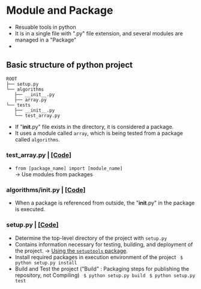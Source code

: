 # Module and Package
- Resuable tools in python
- It is in a single file with ".py" file extension, and several modules are managed in a "Package"
- 
## Basic structure of python project
```
ROOT
├── setup.py
└── algorithms
   ├── __init__.py
   ├── array.py
└── tests   
   ├── __init__.py
   └── test_array.py
```
- If "__init__.py" file exists in the directory, it is considered a package.
- It uses a module called ```array```, which is being tested from a package called ```algorithms```.

### test_array.py | [[Code]]()
- ```from [package_name] import [module_name]```  
-> Use modules from packages


### algorithms/__init__.py | [[Code]]()
- When a package is referenced from outside, the "__init__.py" in the package is executed.

### setup.py | [[Code]]()
- Determine the top-level directory of the project with ```setup.py```
- Contains information necessary for testing, building, and deployment of the project.
-> [Using the ```setuptools``` package](https://packaging.python.org/tutorials/packaging-projects/#setup-args).
- Install required packages in execution environment of the project
``` $ python setup.py install```
- Build and Test the project ("Build" : Packaging steps for publishing the repository, not Compiling)
``` $ python setup.py build```
``` $ python setup.py test```


